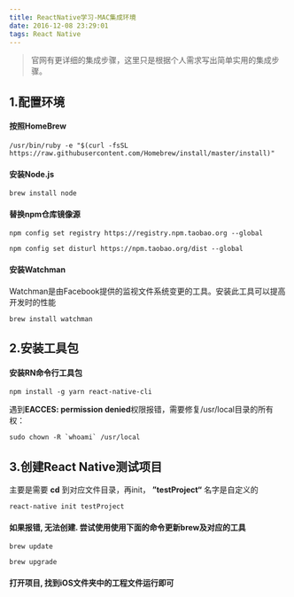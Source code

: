 ```yaml
---
title: ReactNative学习-MAC集成环境
date: 2016-12-08 23:29:01
tags: React Native
---
```

>官网有更详细的集成步骤，这里只是根据个人需求写出简单实用的集成步骤。

## 1.配置环境

#### 按照HomeBrew

```
/usr/bin/ruby -e "$(curl -fsSL https://raw.githubusercontent.com/Homebrew/install/master/install)"
```

#### 安装Node.js
```
brew install node
```
#### 替换npm仓库镜像源
```
npm config set registry https://registry.npm.taobao.org --global

npm config set disturl https://npm.taobao.org/dist --global
```
#### 安装Watchman
Watchman是由Facebook提供的监视文件系统变更的工具。安装此工具可以提高开发时的性能

```
brew install watchman
```

## 2.安装工具包

#### 安装RN命令行工具包
```
npm install -g yarn react-native-cli
```

遇到**EACCES: permission denied**权限报错，需要修复/usr/local目录的所有权：

```
sudo chown -R `whoami` /usr/local
```


## 3.创建React Native测试项目
主要是需要 **cd** 到对应文件目录，再init， **”testProject“** 名字是自定义的

```
react-native init testProject
```
#### 如果报错, 无法创建. 尝试使用使用下面的命令更新brew及对应的工具
```
brew update

brew upgrade
```

#### 打开项目, 找到iOS文件夹中的工程文件运行即可

